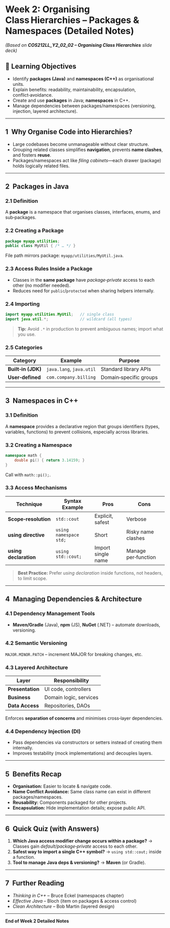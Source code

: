 # Week 2: Organising Class Hierarchies – Packages & Namespaces (Detailed Notes)

*(Based on **COS212LL\_Y2\_02\_02 – Organising Class Hierarchies** slide deck)*

## 🎯 Learning Objectives

* Identify **packages (Java)** and **namespaces (C++)** as organisational units.
* Explain benefits: readability, maintainability, encapsulation, conflict‑avoidance.
* Create and use **packages** in Java; **namespaces** in C++.
* Manage dependencies between packages/namespaces (versioning, injection, layered architecture).

---

## 1  Why Organise Code into Hierarchies?

* Large codebases become unmanageable without clear structure.
* Grouping related classes simplifies **navigation**, prevents **name clashes**, and fosters **reuse**.
* Packages/namespaces act like *filing cabinets*—each drawer (package) holds logically related files.

---

## 2  Packages in Java

### 2.1 Definition

A **package** is a namespace that organises classes, interfaces, enums, and sub‑packages.

### 2.2 Creating a Package

```java
package myapp.utilities;
public class MyUtil { /* … */ }
```

File path mirrors package: `myapp/utilities/MyUtil.java`.

### 2.3 Access Rules Inside a Package

* Classes in the **same package** have *package‑private* access to each other (no modifier needed).
* Reduces need for `public`/`protected` when sharing helpers internally.

### 2.4 Importing

```java
import myapp.utilities.MyUtil;   // single class
import java.util.*;              // wildcard (all types)
```

> **Tip:** Avoid `.*` in production to prevent ambiguous names; import what you use.

### 2.5 Categories

| Category           | Example                  | Purpose                |
| ------------------ | ------------------------ | ---------------------- |
| **Built‑in (JDK)** | `java.lang`, `java.util` | Standard library APIs  |
| **User‑defined**   | `com.company.billing`    | Domain‑specific groups |

---

## 3  Namespaces in C++

### 3.1 Definition

A **namespace** provides a declarative region that groups identifiers (types, variables, functions) to prevent collisions, especially across libraries.

### 3.2 Creating a Namespace

```cpp
namespace math {
    double pi() { return 3.14159; }
}
```

Call with `math::pi();`.

### 3.3 Access Mechanisms

| Technique             | Syntax Example         | Pros               | Cons                |
| --------------------- | ---------------------- | ------------------ | ------------------- |
| **Scope‑resolution**  | `std::cout`            | Explicit, safest   | Verbose             |
| **using directive**   | `using namespace std;` | Short              | Risky name clashes  |
| **using declaration** | `using std::cout;`     | Import single name | Manage per‑function |

> **Best Practice:** Prefer *using declaration* inside functions, not headers, to limit scope.

---

## 4  Managing Dependencies & Architecture

### 4.1 Dependency Management Tools

* **Maven/Gradle** (Java), **npm** (JS), **NuGet** (.NET) – automate downloads, versioning.

### 4.2 Semantic Versioning

`MAJOR.MINOR.PATCH` – increment MAJOR for breaking changes, etc.

### 4.3 Layered Architecture

| Layer            | Responsibility         |
| ---------------- | ---------------------- |
| **Presentation** | UI code, controllers   |
| **Business**     | Domain logic, services |
| **Data Access**  | Repositories, DAOs     |

Enforces **separation of concerns** and minimises cross‑layer dependencies.

### 4.4 Dependency Injection (DI)

* Pass dependencies via constructors or setters instead of creating them internally.
* Improves testability (mock implementations) and decouples layers.

---

## 5  Benefits Recap

* **Organisation:** Easier to locate & navigate code.
* **Name Conflict Avoidance:** Same class name can exist in different packages/namespaces.
* **Reusability:** Components packaged for other projects.
* **Encapsulation:** Hide implementation details; expose public API.

---

## 6  Quick Quiz (with Answers)

1. **Which Java access modifier change occurs within a package?**  → Classes gain *default/package‑private* access to each other.
2. **Safest way to import a single C++ symbol?**  → `using std::cout;` inside a function.
3. **Tool to manage Java deps & versioning?**  → **Maven** (or Gradle).

---

## 7  Further Reading

* *Thinking in C++* – Bruce Eckel (namespaces chapter)
* *Effective Java* – Bloch (item on packages & access control)
* *Clean Architecture* – Bob Martin (layered design)

---

**End of Week 2 Detailed Notes**
